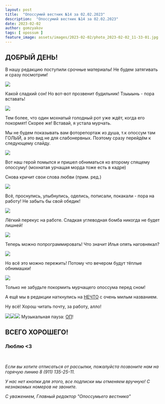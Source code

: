 ```yaml
---
layout: post
title:  "Опоссумий вестник №14 за 02.02.2023"
description:  "Опоссумий вестник №14 за 02.02.2023"
date: 2023-02-02
author: gomzyakov
tags: [ opossum ]
feature_image: assets/images/2023-02-02/photo_2023-02-02_11-33-01.jpg
---
```


## ДОБРЫЙ ДЕНЬ!

В нашу редакцию поступили срочные материалы! Не будем затягивать и сразу посмотрим!

![](../assets/images/2023-02-02/photo_2023-02-02_11-33-01.jpg)

Какой сладкий сон! Но вот-вот прозвенит будильник! Тзыыынь - пора вставать!

![](../assets/images/2023-02-02/photo_2023-02-02_11-33-04_2.jpg)

Тем более, что один мохнатый голодный рот уже ждёт, когда его покормят! Скорее же! Вставай, я устала мурчать.

Мы не будем показывать вам фоторепортаж из душа, т.к опоссум там ГОЛЫЙ, а это вид не для слабонервных. Поэтому сразу перейдём к следующему слайду.

![](../assets/images/2023-02-02/photo_2023-02-02_11-33-03.jpg)

Вот наш герой помылся и пришел обниматься ко второму спящему опоссуму! (мохнатая урчащая морда тоже есть в кадре)

Снова кричит свои слова любви (прим. ред.)

![](../assets/images/2023-02-02/photo_2023-02-02_11-33-03_2.jpg)

Всё, проснулись, улыбнулись, оделись, пописали, покакали - пора на работу! Не забыть бы свой обедик!

![](../assets/images/2023-02-02/photo_2023-02-02_11-33-02.jpg)

Лёгкий перекус на работе. Сладкая углеводная бомба никогда не будет лишней!

![](../assets/images/2023-02-02/photo_2023-02-02_11-33-04.jpg)

Теперь можно попрограммировать! Что значит Илья опять наговнякал?

![](../assets/images/2023-02-02/opossums-mating-3.jpg)

Но всё это можно пережить! Потому что вечером будут тёплые обнимашки!

![](../assets/images/2023-02-02/photo_2023-02-02_11-33-02_2.jpg)

Только не забудьте покормить мурчащего опоссума перед сном!

А ещё мы в редакции наткнулись на [НЕЧТО](https://www.kinopoisk.ru/film/1078486/) с очень милым названием.

Ну всё! Хорош читать почту, за работу, алло!

![](../assets/images/2023-02-02/image4.gif)![](../assets/images/2023-02-02/image4.gif)![](../assets/images/2023-02-02/image4.gif) Музыкальная пауза: [ОП](https://music.yandex.ru/album/6414277/track/47299035)!

## ВСЕГО ХОРОШЕГО!

### Люблю <3

<br>

*Если вы хотите отписаться от рассылки, пожалуйста позвоните нам на горячую линию 8 (911) 135-25-11.*

*У нас нет кнопки для этого, все подписки мы отменяем вручную! С незнакомых номеров не звоните.*

*С уважением, Главный редактор "Опоссумьего вестника"*

